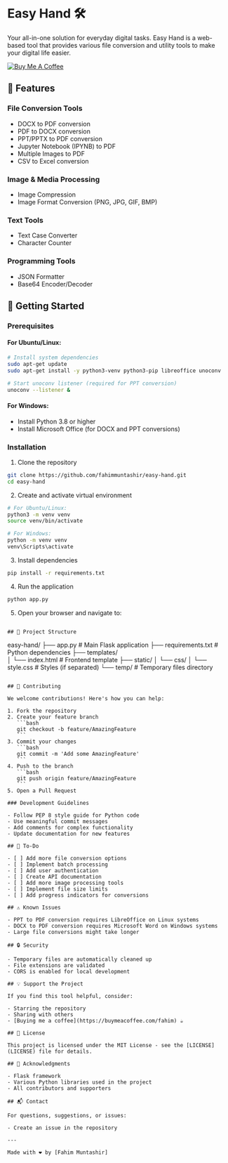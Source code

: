 # Easy Hand 🛠️

Your all-in-one solution for everyday digital tasks. Easy Hand is a web-based tool that provides various file conversion and utility tools to make your digital life easier.

[![Buy Me A Coffee](https://img.shields.io/badge/Buy%20Me%20A%20Coffee-Support-orange?style=for-the-badge&logo=buy-me-a-coffee)](https://buymeacoffee.com/fahim)

## 🌟 Features

### File Conversion Tools

- DOCX to PDF conversion
- PDF to DOCX conversion
- PPT/PPTX to PDF conversion
- Jupyter Notebook (IPYNB) to PDF
- Multiple Images to PDF
- CSV to Excel conversion

### Image & Media Processing

- Image Compression
- Image Format Conversion (PNG, JPG, GIF, BMP)

### Text Tools

- Text Case Converter
- Character Counter

### Programming Tools

- JSON Formatter
- Base64 Encoder/Decoder

## 🚀 Getting Started

### Prerequisites

#### For Ubuntu/Linux:

```bash
# Install system dependencies
sudo apt-get update
sudo apt-get install -y python3-venv python3-pip libreoffice unoconv

# Start unoconv listener (required for PPT conversion)
unoconv --listener &
```

#### For Windows:

- Install Python 3.8 or higher
- Install Microsoft Office (for DOCX and PPT conversions)

### Installation

1. Clone the repository

```bash
git clone https://github.com/fahimmuntashir/easy-hand.git
cd easy-hand
```

2. Create and activate virtual environment

```bash
# For Ubuntu/Linux:
python3 -m venv venv
source venv/bin/activate

# For Windows:
python -m venv venv
venv\Scripts\activate
```

3. Install dependencies

```bash
pip install -r requirements.txt
```

4. Run the application

```bash
python app.py
```

5. Open your browser and navigate to:

```

## 📁 Project Structure

```

easy-hand/
├── app.py # Main Flask application
├── requirements.txt # Python dependencies
├── templates/  
│ └── index.html # Frontend template
├── static/
│ └── css/
│ └── style.css # Styles (if separated)
└── temp/ # Temporary files directory

````

## 🤝 Contributing

We welcome contributions! Here's how you can help:

1. Fork the repository
2. Create your feature branch
   ```bash
   git checkout -b feature/AmazingFeature
   ```
3. Commit your changes
   ```bash
   git commit -m 'Add some AmazingFeature'
   ```
4. Push to the branch
   ```bash
   git push origin feature/AmazingFeature
   ```
5. Open a Pull Request

### Development Guidelines

- Follow PEP 8 style guide for Python code
- Use meaningful commit messages
- Add comments for complex functionality
- Update documentation for new features

## 📝 To-Do

- [ ] Add more file conversion options
- [ ] Implement batch processing
- [ ] Add user authentication
- [ ] Create API documentation
- [ ] Add more image processing tools
- [ ] Implement file size limits
- [ ] Add progress indicators for conversions

## ⚠️ Known Issues

- PPT to PDF conversion requires LibreOffice on Linux systems
- DOCX to PDF conversion requires Microsoft Word on Windows systems
- Large file conversions might take longer

## 🔒 Security

- Temporary files are automatically cleaned up
- File extensions are validated
- CORS is enabled for local development

## 💡 Support the Project

If you find this tool helpful, consider:

- Starring the repository
- Sharing with others
- [Buying me a coffee](https://buymeacoffee.com/fahim) ☕

## 📄 License

This project is licensed under the MIT License - see the [LICENSE](LICENSE) file for details.

## 🙏 Acknowledgments

- Flask framework
- Various Python libraries used in the project
- All contributors and supporters

## 📬 Contact

For questions, suggestions, or issues:

- Create an issue in the repository

---

Made with ❤️ by [Fahim Muntashir]
````
